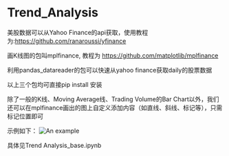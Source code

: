 # Trend_Analysis

美股数据可以从Yahoo Finance的api获取，使用教程为:https://github.com/ranaroussi/yfinance

画K线图的包叫mplfinance, 教程为 https://github.com/matplotlib/mplfinance

利用pandas_datareader的包可以快速从yahoo finance获取daily的股票数据

以上三个包均可直接pip install 安装

除了一般的K线、Moving Average线、Trading Volume的Bar Chart以外，我们还可以在mplfinance画出的图上自定义添加内容（如直线、斜线、标记等），只需标记位置即可

示例如下：
![An example](https://github.com/YZhang0303/Trend_Analysis/raw/main/AAPL_candle_line.jpg)

具体见Trend Analysis_base.ipynb



